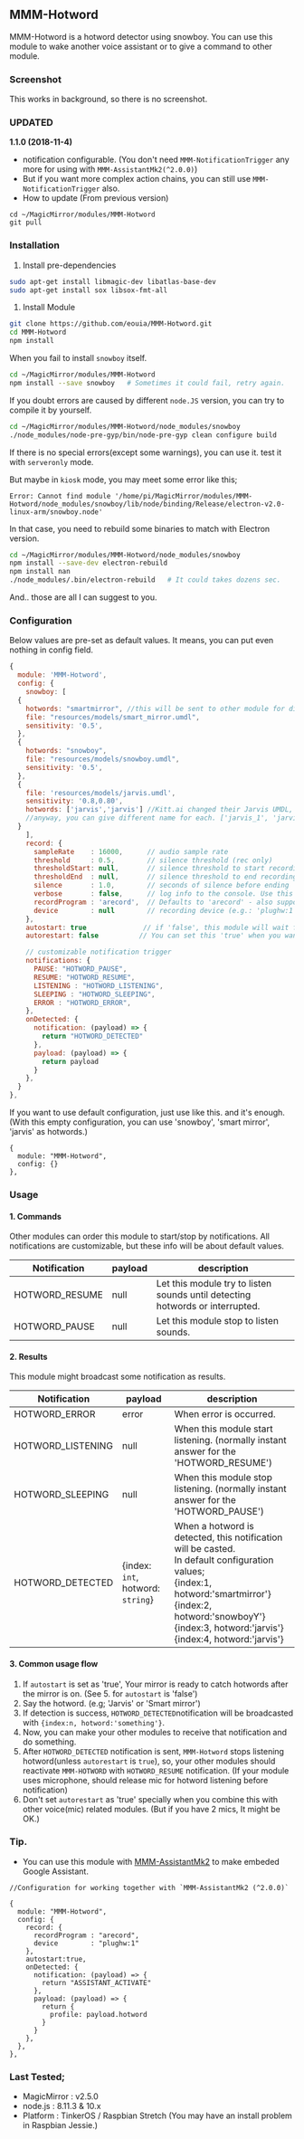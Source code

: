 ## MMM-Hotword
MMM-Hotword is a hotword detector using snowboy.
You can use this module to wake another voice assistant or to give a command to other module.

### Screenshot
This works in background, so there is no screenshot.

### UPDATED
**1.1.0 (2018-11-4)**
- notification configurable. (You don't need `MMM-NotificationTrigger` any more for using with `MMM-AssistantMk2(^2.0.0)`)
- But if you want more complex action chains, you can still use `MMM-NotificationTrigger` also.
- How to update (From previous version)
```
cd ~/MagicMirror/modules/MMM-Hotword
git pull
```

### Installation

1. Install pre-dependencies
```sh
sudo apt-get install libmagic-dev libatlas-base-dev
sudo apt-get install sox libsox-fmt-all
```
1. Install Module
```sh
git clone https://github.com/eouia/MMM-Hotword.git
cd MMM-Hotword
npm install
```
When you fail to install `snowboy` itself.
```sh
cd ~/MagicMirror/modules/MMM-Hotword
npm install --save snowboy   # Sometimes it could fail, retry again.
```
If you doubt errors are caused by different `node.JS` version, you can try to compile it by yourself.
```sh
cd ~/MagicMirror/modules/MMM-Hotword/node_modules/snowboy
./node_modules/node-pre-gyp/bin/node-pre-gyp clean configure build
```

If there is no special errors(except some warnings), you can use it. test it with `serveronly` mode.

But maybe in `kiosk` mode, you may meet some error like this;
```
Error: Cannot find module '/home/pi/MagicMirror/modules/MMM-Hotword/node_modules/snowboy/lib/node/binding/Release/electron-v2.0-linux-arm/snowboy.node'
```
In that case, you need to rebuild some binaries to match with Electron version.
```sh
cd ~/MagicMirror/modules/MMM-Hotword/node_modules/snowboy
npm install --save-dev electron-rebuild
npm install nan
./node_modules/.bin/electron-rebuild   # It could takes dozens sec.
```
And.. those are all I can suggest to you.

### Configuration
Below values are pre-set as default values. It means, you can put even nothing in config field.
```javascript
{
  module: 'MMM-Hotword',
  config: {
    snowboy: [
  {
    hotwords: "smartmirror", //this will be sent to other module for distinguishing which hotword is detected.
    file: "resources/models/smart_mirror.umdl",
    sensitivity: '0.5',
  },
  {
    hotwords: "snowboy",
    file: "resources/models/snowboy.umdl",
    sensitivity: '0.5',
  },
  {
    file: 'resources/models/jarvis.umdl',
    sensitivity: '0.8,0.80',
    hotwords: ['jarvis','jarvis'] //Kitt.ai changed their Jarvis UMDL, it has 2 models in one file. So weird.
    //anyway, you can give different name for each. ['jarvis_1', 'jarvis_2']. Even though I think this is useless.
  }
    ],
    record: {
      sampleRate    : 16000,      // audio sample rate
      threshold     : 0.5,        // silence threshold (rec only)
      thresholdStart: null,       // silence threshold to start recording, overrides threshold (rec only)
      thresholdEnd  : null,       // silence threshold to end recording, overrides threshold (rec only)
      silence       : 1.0,        // seconds of silence before ending
      verbose       : false,      // log info to the console. Use this when you want to check mic working or not.
      recordProgram : 'arecord',  // Defaults to 'arecord' - also supports 'rec' and 'sox'
      device        : null        // recording device (e.g.: 'plughw:1')
    },
    autostart: true              // if 'false', this module will wait for 'HOTWORD_RESUME' notification to start hotwords detection at the beginning.
    autorestart: false          // You can set this 'true' when you want this module to go back to listening mode automatically again after hotword is detected. But use this carefully when your other modules are using microphone or speaker.

    // customizable notification trigger
    notifications: {
      PAUSE: "HOTWORD_PAUSE",
      RESUME: "HOTWORD_RESUME",
      LISTENING : "HOTWORD_LISTENING",
      SLEEPING : "HOTWORD_SLEEPING",
      ERROR : "HOTWORD_ERROR",
    },
    onDetected: {
      notification: (payload) => {
        return "HOTWORD_DETECTED"
      },
      payload: (payload) => {
        return payload
      }
    },
  }
},

```

If you want to use default configuration, just use like this. and it's enough.
(With this empty configuration, you can use 'snowboy', 'smart mirror', 'jarvis' as hotwords.)

```
{
  module: "MMM-Hotword",
  config: {}
},
```

### Usage

#### 1. Commands
Other modules can order this module to start/stop by notifications. All notifications are customizable, but these info will be about default values.

|Notification| payload| description
|---|---|---|
|HOTWORD_RESUME | null | Let this module try to listen sounds until detecting hotwords or interrupted.
|HOTWORD_PAUSE | null | Let this module stop to listen sounds.

#### 2. Results
This module might broadcast some notification as results.

|Notification|payload|description
|---|---|---|
|HOTWORD_ERROR | error | When error is occurred.
|HOTWORD_LISTENING | null | When this module start listening. (normally instant answer for the 'HOTWORD_RESUME')
|HOTWORD_SLEEPING | null | When this module stop listening. (normally instant answer for the 'HOTWORD_PAUSE')
|HOTWORD_DETECTED | {index: `int`, hotword: `string`} | When a hotword is detected, this notification will be casted. <br> In default configuration values;<br>{index:1, hotword:'smartmirror'}<br>{index:2, hotword:'snowboyY'}<br>{index:3, hotword:'jarvis'}<br>{index:4, hotword:'jarvis'}

#### 3. Common usage flow
1. If `autostart` is set as 'true', Your mirror is ready to catch hotwords after the mirror is on. (See 5. for `autostart` is 'false')
2. Say the hotword. (e.g; 'Jarvis' or 'Smart mirror')
3. If detection is success, `HOTWORD_DETECTED`notification will be broadcasted with `{index:n, hotword:'something'}`.
4. Now, you can make your other modules to receive that notification and do something.
5. After `HOTWORD_DETECTED` notification is sent, `MMM-Hotword` stops listening hotword(unless `autorestart` is `true`), so, your other modules should reactivate `MMM-HOTWORD` with `HOTWORD_RESUME` notification. (If your module uses microphone, should release mic for hotword listening before notification)
6. Don't set `autorestart` as 'true' specially when you combine this with other voice(mic) related modules. (But if you have 2 mics, It might be OK.)

### Tip.
- You can use this module with [MMM-AssistantMk2](https://github.com/eouia/MMM-AssistantMk2) to make embeded Google Assistant.
```
//Configuration for working together with `MMM-AssistantMk2 (^2.0.0)`

{
  module: "MMM-Hotword",
  config: {
    record: {
      recordProgram : "arecord",  
      device        : "plughw:1"
    },
    autostart:true,
    onDetected: {
      notification: (payload) => {
        return "ASSISTANT_ACTIVATE"
      },
      payload: (payload) => {
        return {
          profile: payload.hotword
        }
      }
    },
  },
},
```

### Last Tested;
- MagicMirror : v2.5.0
- node.js : 8.11.3 & 10.x
- Platform : TinkerOS / Raspbian Stretch (You may have an install problem in Raspbian Jessie.)
